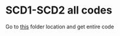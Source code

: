 # SCD1-SCD2 all codes
Go to [this](https://github.com/Noosarpparashar/spark-scala/tree/main/src/main/scala/scala) folder location and get entire code
